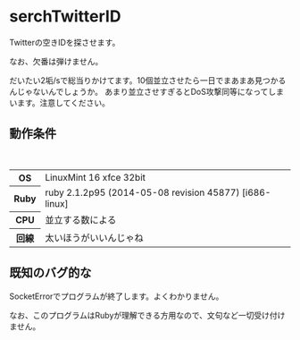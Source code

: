 serchTwitterID
==============

Twitterの空きIDを探させます。

なお、欠番は弾けません。

だいたい2垢/sで総当りかけてます。10個並立させたら一日でまあまあ見つかるんじゃないんでしょうか。
あまり並立させすぎるとDoS攻撃同等になってしまいます。注意してください。

<h2>動作条件</h2><br>
<table>
<tr><th>OS</th><td>LinuxMint 16 xfce 32bit</td></tr>
<tr><th>Ruby</th><td>ruby 2.1.2p95 (2014-05-08 revision 45877) [i686-linux]</td></tr>
<tr><th>CPU</th><td>並立する数による</td></tr>
<tr><th>回線</th><td>太いほうがいいんじゃね</td></tr>
</table>


<h2>既知のバグ的な</h2>
SocketErrorでプログラムが終了します。よくわかりません。


なお、このプログラムはRubyが理解できる方用なので、文句など一切受け付けません。

